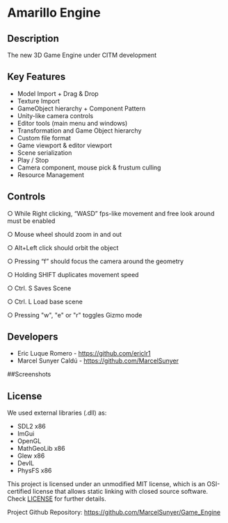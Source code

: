 # Amarillo Engine

## Description

The new 3D Game Engine under CITM development

## Key Features

 -  Model Import + Drag & Drop
 -  Texture Import
 -  GameObject hierarchy + Component Pattern
 -  Unity-like camera controls
 -  Editor tools (main menu and windows)
 -  Transformation and Game Object hierarchy
 -  Custom file format
 -  Game viewport & editor viewport
 -   Scene serialization
 -   Play / Stop
 -   Camera component, mouse pick & frustum culling
 -   Resource Management

## Controls

○ While Right clicking, “WASD” fps-like movement and free look around must be enabled

○ Mouse wheel should zoom in and out

○ Alt+Left click should orbit the object

○ Pressing “f” should focus the camera around the geometry

○ Holding SHIFT duplicates movement speed

○ Ctrl. S Saves Scene

○ Ctrl. L Load base scene

○ Pressing "w", "e" or "r" toggles Gizmo mode

## Developers

 - Eric Luque Romero - https://github.com/ericlr1
 - Marcel Sunyer Caldú - https://github.com/MarcelSunyer

##Screenshots


## License

We used external libraries (.dll) as:

 - SDL2 x86
 - ImGui
 - OpenGL
 - MathGeoLib x86
 - Glew x86
 - DevIL
 - PhysFS x86

This project is licensed under an unmodified MIT license, which is an OSI-certified license that allows static linking with closed source software. Check [LICENSE](https://github.com/git/git-scm.com/blob/main/MIT-LICENSE.txt) for further details.

Project Github Repository: https://github.com/MarcelSunyer/Game_Engine
